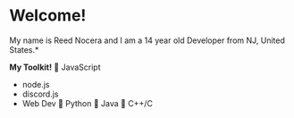 # Welcome!

My name is Reed Nocera and I am a 14 year old Developer from NJ, United States.*

**My Toolkit!**
🔹 JavaScript
   - node.js
   - discord.js
   - Web Dev
🔹 Python
🔹 Java
🔹 C++/C

